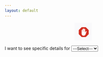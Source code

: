 ```yaml
---
layout: default
---
```


<p align='center'>
<img src="hello.png" />
</p>

I want to see specific details for <label for="map_select"></label>
<select id="map_selection" name="registration">
    <option value = "select_region" selected="selected"> ---Select--- </option>
    <option value = "map1">Europe</option>
    <option value = "map2">East Asia</option>
</select>

<p id='stop' align='center' style="display: none;" >
<img src="hello" alt="mybad"/>
</p>

<p id='puzzle' align='center' style="display: none;" >
<img src="puzzle.png" alt="urbad"/>
</p>

<br>

